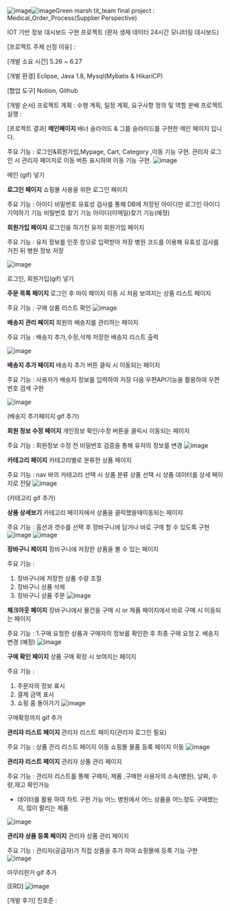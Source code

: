 ![image](https://github.com/Jinny0609/Medical_Order_Process-copy/assets/71204918/cf81dd70-e597-43fd-b1c9-598536ca6b2b)![image](https://github.com/Jinny0609/Medical_Order_Process-copy/assets/71204918/a4f57aca-0190-479f-896f-91cdac996164)Green marsh tit_team final project : Medical_Order_Process(Supplier Perspective) 

IOT 기반 정보 대시보드 구현 프로젝트 (환자 생체 데이터 24시간 모니터링 대시보드)

[프로젝트 주제 선정 이유] : 

[개발 소요 시간] 5.26 ~ 6.27

[개발 환경] 
Eclipse, Java 1.8, Mysql(Mybatis & HikariCP)

[협업 도구]
Notion, Github

[개발 순서]
프로젝트 계획 : 수행 계획, 일정 계획, 요구사항 정의 및 역할 분배
프로젝트 실행 : 

[프로젝트 결과]
**메인페이지**
배너 슬라이드 & 그룹 슬라이드를 
구현한 메인 페이지 입니다.

주요 기능 :
로그인&회원가입,Mypage, 
Cart, Category ,이동 기능 구현.
관리자 로그인 시 관리자 페이지로 이동 버튼 표시하여 이동 기능 구현.
![image](https://github.com/Jinny0609/Medical_Order_Process-copy/assets/71204918/f63fe759-d7ca-4551-ac2a-bcac8ebc0e87)

메인 (gif) 넣기

**로그인 페이지**
쇼핑몰 사용을 위한 로그인 페이지

주요 기능 :
아이디 비밀번호 유효성 검사를 통해  DB에 저장된 아이디만 로그인
아이디 기억하기 기능
비밀번호 찾기 기능
아이디(이메일)찾기 기능(예정)

**회원가입 페이지**
로그인을 하기전 유저 회원가입 페이지

주요 기능 :
유저 정보를 인풋 창으로 입력받아 저장
병원 코드를 이용해 유효성 검사를 거친 뒤 병원 정보 저장

![image](https://github.com/Jinny0609/Medical_Order_Process-copy/assets/71204918/9a1c749a-bda8-4e69-a9b8-b00a3e1c0ea4)

로그인, 회원가입(gif) 넣기

**주문 목록 페이지**
로그인 후 마이 페이지 이동 시 처음 보여지는 상품 리스트 페이지

주요 기능 : 
구매 상품 리스트 확인
![image](https://github.com/Jinny0609/Medical_Order_Process-copy/assets/71204918/be45975f-a2b2-4399-bd69-cfb536872584)

**배송지 관리 페이지**
회원의 배송지를 관리하는 페이지

주요 기능 :
 배송지 추가,수정,삭제
저장한 배송지 리스트 출력

![image](https://github.com/Jinny0609/Medical_Order_Process-copy/assets/71204918/403c6356-9381-4b10-a629-87f3fcf3b4b0)

**배송지 추가 페이지**
배송지 추가 버튼 클릭 시 이동되는 페이지

 주요 기능 : 
사용자가 배송지 정보를 입력하여 저장
다음 우편API기능을 활용하여 우편번호 검색 구현

![image](https://github.com/Jinny0609/Medical_Order_Process-copy/assets/71204918/9fceeb6f-e75d-4bbf-ac06-725d6324bbaf)

(배송지 추가페이지 gif 추가)

**회원 정보 수정 페이지**
개인정보 확인/수정 버튼을 클릭시 
이동되는 페이지

주요 기능 : 
회원정보 수정 전 비밀번호 검증을 통해 
유저의 정보를 변경
![image](https://github.com/Jinny0609/Medical_Order_Process-copy/assets/71204918/0e34d16c-0112-45a6-bb91-13639331eb7e)

**카테고리 페이지**
카테고리별로 분류한 상품 페이지

주요 기능 : 
nav 바의 카테고리 선택 시 상품 분류
상품 선택 시 상품 데이터를 상세 페이지로 전달
![image](https://github.com/Jinny0609/Medical_Order_Process-copy/assets/71204918/44ce6983-c12a-4067-9347-7cf5e5c11039)

(카테고리 gif 추가)

**상품 상세보기**
카테고리 페이지에서 상품을 클릭했을때이동되는 페이지

주요 기능 : 
옵션과 갯수를 선택 후 장바구니에 담거나 
바로 구매 할 수 있도록 구현
![image](https://github.com/Jinny0609/Medical_Order_Process-copy/assets/71204918/8ec3f491-b5fe-4907-a66e-6627af3a16db)
![image](https://github.com/Jinny0609/Medical_Order_Process-copy/assets/71204918/c91d030a-ef7f-41c3-82e0-de2fca05e5f5)

**장바구니 페이지**
장바구니에 저장한 상품을 볼 수 있는 페이지

주요 기능 : 
 1. 장바구니에 저장한 상품 수량 조절
 2. 장바구니 상품 삭제
 3. 장바구니 상품 주문
![image](https://github.com/Jinny0609/Medical_Order_Process-copy/assets/71204918/f0994f88-dfb5-4052-8a7a-53404a0f274b)

**체크아웃 페이지**
장바구니에서 물건을 구매 시 or 제품 페이지에서 바로 구매 시 이동되는 페이지

주요 기능 : 
 1.구매 요청한 상품과 구매자의 정보를 확인한 후 최종 구매 요청
 2. 배송지 변경 (예정)
![image](https://github.com/Jinny0609/Medical_Order_Process-copy/assets/71204918/2829bd82-52b2-4bf8-80a7-2ef9cc0f70b3)

**구매 확인 페이지**
상품 구매 확정 시 보여지는 페이지

주요 기능 : 
 1. 주문자의 정보 표시
 2. 결제 금액 표시
 3. 쇼핑 홈 돌아가기
![image](https://github.com/Jinny0609/Medical_Order_Process-copy/assets/71204918/efa2e2ca-9805-4d03-b221-fa870518b92c)

구매확정까지 gif 추가

**관리자 리스트 페이지**
관리자 리스트 페이지(관리자 로그인 필요)

주요 기능 : 
상품 관리 리스트 페이지 이동
쇼핑몰 물품 등록 페이지 이동
![image](https://github.com/Jinny0609/Medical_Order_Process-copy/assets/71204918/5d8334b3-4d47-43db-8dac-25feb8760815)

**관리자 리스트 페이지**
관리자 상품 관리 페이지 

주요 기능 : 
관리자 리스트를 통해 구매자, 제품 ,구매한 사용자의 소속(병원), 날짜, 수량,재고 확인가능

 * 데이터를 활용 하여 차트 구현 가능
어느 병원에서 어느 상품을 어느정도 구매했는지, 많이 팔리는 제품

![image](https://github.com/Jinny0609/Medical_Order_Process-copy/assets/71204918/7d33de42-6678-4e73-8369-5898d6dcb5f3)

**관리자 상품 등록 페이지**
관리자 상품 관리 페이지 

주요 기능 : 
관리자(공급자)가 직접 상품을 추가 하여 쇼핑몰에 등록 기능 구현
![image](https://github.com/Jinny0609/Medical_Order_Process-copy/assets/71204918/c9e9141a-0e28-4ae9-854c-03ef0b76b1b3)

마무리한거 gif 추가

[ERD]
![image](https://github.com/Jinny0609/Medical_Order_Process-copy/assets/71204918/c0eb6fac-6d01-4e83-a4e8-d80dd4a743cf)



[개발 후기] 
진호준 : 
